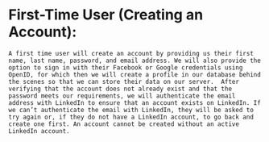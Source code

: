
# First-Time User (Creating an Account):

	A first time user will create an account by providing us their first name, last name, password, and email address. We will also provide the option to sign in with their Facebook or Google credentials using OpenID, for which then we will create a profile in our database behind the scenes so that we can store their data on our server.  After verifying that the account does not already exist and that the password meets our requirements, we will authenticate the email address with LinkedIn to ensure that an account exists on LinkedIn. If we can’t authenticate the email with LinkedIn, they will be asked to try again or, if they do not have a LinkedIn account, to go back and create one first. An account cannot be created without an active LinkedIn account. 
